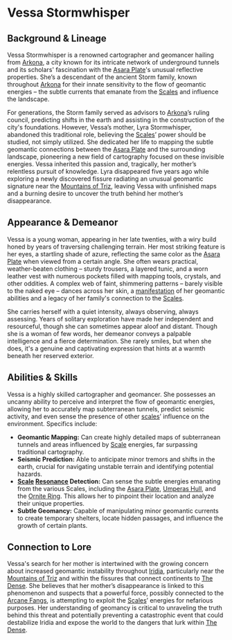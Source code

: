 # Vessa Stormwhisper

## Background & Lineage

Vessa Stormwhisper is a renowned cartographer and geomancer hailing from [Arkona](/generated/city/arkona.md), a city known for its intricate network of underground tunnels and its scholars' fascination with the [Asara Plate](/geography/scale/asara-plate.md)'s unusual reflective properties. She’s a descendant of the ancient Storm family, known throughout [Arkona](/geography/settlement/city/arkona.md) for their innate sensitivity to the flow of geomantic energies – the subtle currents that emanate from the [Scales](/geography/landmark/scale.md) and influence the landscape.

For generations, the Storm family served as advisors to [Arkona](/generated/city/arkona.md)’s ruling council, predicting shifts in the earth and assisting in the construction of the city's foundations. However, Vessa’s mother, Lyra Stormwhisper, abandoned this traditional role, believing the [Scales](/geography/landmark/scale.md)’ power should be studied, not simply utilized.  She dedicated her life to mapping the subtle geomantic connections between the [Asara Plate](/geography/scale/asara-plate.md) and the surrounding landscape, pioneering a new field of cartography focused on these invisible energies. Vessa inherited this passion and, tragically, her mother’s relentless pursuit of knowledge. Lyra disappeared five years ago while exploring a newly discovered fissure radiating an unusual geomantic signature near the [Mountains of Triz](/geography/region/mountains-of-triz.md), leaving Vessa with unfinished maps and a burning desire to uncover the truth behind her mother’s disappearance.

## Appearance & Demeanor

Vessa is a young woman, appearing in her late twenties, with a wiry build honed by years of traversing challenging terrain. Her most striking feature is her eyes, a startling shade of azure, reflecting the same color as the [Asara Plate](/geography/scale/asara-plate.md) when viewed from a certain angle. She often wears practical, weather-beaten clothing – sturdy trousers, a layered tunic, and a worn leather vest with numerous pockets filled with mapping tools, crystals, and other oddities. A complex web of faint, shimmering patterns – barely visible to the naked eye – dances across her skin, a [manifestation](/structure/chronological/event/manifestation.md) of her geomantic abilities and a legacy of her family's connection to the [Scales](/geography/landmark/scale.md).

She carries herself with a quiet intensity, always observing, always assessing. Years of solitary exploration have made her independent and resourceful, though she can sometimes appear aloof and distant. Though she is a woman of few words, her demeanor conveys a palpable intelligence and a fierce determination. She rarely smiles, but when she does, it's a genuine and captivating expression that hints at a warmth beneath her reserved exterior.

## Abilities & Skills

Vessa is a highly skilled cartographer and geomancer. She possesses an uncanny ability to perceive and interpret the flow of geomantic energies, allowing her to accurately map subterranean tunnels, predict seismic activity, and even sense the presence of other [scales](/geography/landmark/scale.md)’ influence on the environment. Specifics include:

*   **Geomantic Mapping:** Can create highly detailed maps of subterranean tunnels and areas influenced by [Scale](/geography/landmark/scale.md) energies, far surpassing traditional cartography.
*   **Seismic Prediction:** Able to anticipate minor tremors and shifts in the earth, crucial for navigating unstable terrain and identifying potential hazards.
*   **[Scale](/geography/landmark/scale.md) [Resonance](/generated/resonance/resonance.md) Detection:** Can sense the subtle energies emanating from the various Scales, including the [Asara Plate](/geography/scale/asara-plate.md), [Umperas Hull](/geography/scale/umperas-hull.md), and the [Ornite Ring](/geography/scale/ornite-ring.md). This allows her to pinpoint their location and analyze their unique properties.
*   **Subtle Geomancy:** Capable of manipulating minor geomantic currents to create temporary shelters, locate hidden passages, and influence the growth of certain plants.

## Connection to Lore

Vessa's search for her mother is intertwined with the growing concern about increased geomantic instability throughout [Iridia](/geography/world/iridia.md), particularly near the [Mountains of Triz](/geography/region/mountains-of-triz.md) and within the fissures that connect continents to [The Dense](/generated/the-dense/the-dense.md).  She believes that her mother’s disappearance is linked to this phenomenon and suspects that a powerful force, possibly connected to the [Arcane Fangs](/structure/society/factions/arcane-fangs.md), is attempting to exploit the [Scales](/geography/landmark/scale.md)’ energies for nefarious purposes. Her understanding of geomancy is critical to unraveling the truth behind this threat and potentially preventing a catastrophic event that could destabilize Iridia and expose the world to the dangers that lurk within [The Dense](/geography/realm/the-dense.md).
